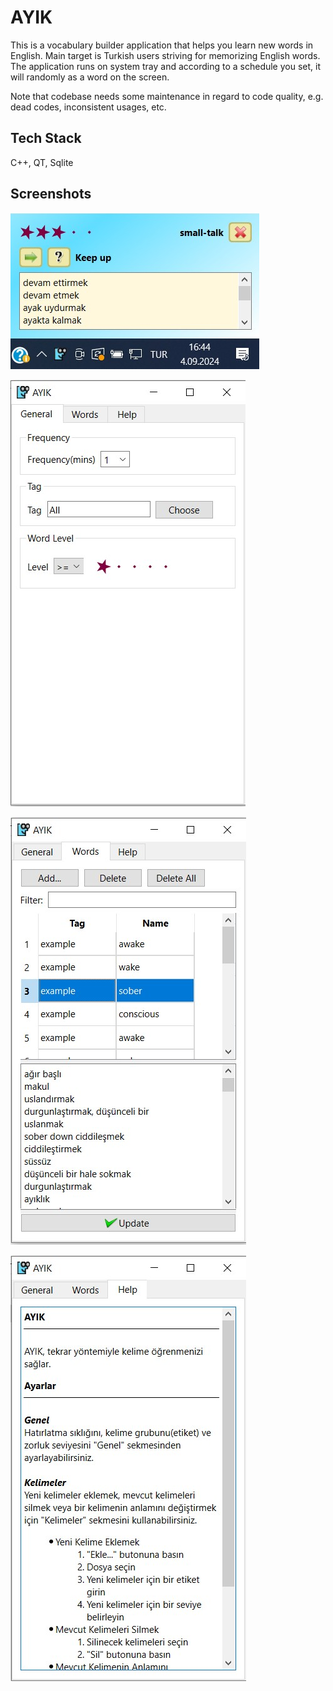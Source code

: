 # AYIK

This is a vocabulary builder application that helps you learn new words in English. 
Main target is Turkish users striving for memorizing English words. The application runs on system tray and according to a schedule you set, it will randomly as a word on the screen.

Note that codebase needs some maintenance in regard to code quality, e.g. dead codes, inconsistent usages, etc. 

## Tech Stack
C++, QT, Sqlite

## Screenshots
![Tray, popup](images/screenshots/ayik-tray-popup.jpg "Tray, popup")

![Settings-General](images/screenshots/ayik-settings-general.jpg "Settings-General")

![Settings-Words](images/screenshots/ayik-settings-words.jpg "Settings-Words")

![Settings-Help](images/screenshots/ayik-settings-help.jpg "Settings-Help")
